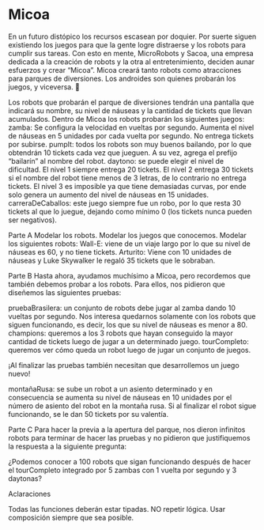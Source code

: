# Micoa

En un futuro distópico los recursos escasean por doquier. Por suerte siguen existiendo los juegos para que la gente logre distraerse y los robots para cumplir sus tareas. Con esto en mente,  MicroRobots y Sacoa, una empresa dedicada a la creación de robots y la otra al entretenimiento,  deciden aunar esfuerzos y crear “Micoa”. Micoa creará tanto robots como atracciones para parques de diversiones.  Los androides son quienes probarán los juegos, y viceversa. 🤯

Los robots que probarán el parque de diversiones tendrán una pantalla que indicará su nombre, su nivel de náuseas y la cantidad de tickets que llevan acumulados.
Dentro de Micoa los robots probarán los siguientes juegos:
zamba: Se configura la velocidad en vueltas por segundo. Aumenta el nivel de náuseas en 5 unidades por cada vuelta por segundo. No entrega tickets por subirse.
pumpIt: todos los robots son muy buenos bailando, por lo que obtendrán 10 tickets cada vez que jueguen. A su vez, agrega el prefijo “bailarín” al nombre del robot.
daytono: se puede elegir el nivel de dificultad. El nivel 1 siempre entrega 20 tickets. El nivel 2 entrega 30 tickets si el nombre del robot tiene menos de 3 letras, de lo contrario no entrega tickets. El nivel 3 es imposible ya que tiene demasiadas curvas, por ende solo genera un aumento del nivel de náuseas en 15 unidades.
carreraDeCaballos: este juego siempre fue un robo, por lo que resta 30 tickets al que lo juegue, dejando como mínimo 0 (los tickets nunca pueden ser negativos).

Parte A
Modelar los robots.
Modelar los juegos que conocemos.
Modelar los siguientes robots:
Wall-E: viene de un viaje largo por lo que su nivel de náuseas es 60, y no tiene tickets.
Arturito: Viene con 10 unidades de náuseas y Luke Skywalker le regaló 35 tickets que le sobraban.

Parte B
Hasta ahora, ayudamos muchísimo a Micoa, pero recordemos que también debemos probar a los robots. Para ellos, nos pidieron que diseñemos las siguientes pruebas:

pruebaBrasilera: un conjunto de robots debe jugar al zamba dando 10 vueltas por segundo. Nos interesa quedarnos solamente con los robots que siguen funcionando, es decir, los que su nivel de náuseas es menor a 80.
champions: queremos a los 3 robots que hayan conseguido la mayor cantidad de tickets luego de jugar a un determinado juego.
tourCompleto: queremos ver cómo queda un robot luego de jugar un conjunto de juegos.

¡Al finalizar las pruebas también necesitan que desarrollemos un juego nuevo!

montañaRusa: se sube un robot a un asiento determinado y en consecuencia se aumenta su nivel de náuseas en 10 unidades por el número de asiento del robot en la montaña rusa. Si al finalizar el robot sigue funcionando, se le dan 50 tickets por su valentía.

Parte C
Para hacer la previa a la apertura del parque, nos dieron infinitos robots para terminar de hacer las pruebas y no pidieron que justifiquemos la respuesta a la siguiente pregunta:

¿Podemos conocer a 100 robots que sigan funcionando después de hacer el tourCompleto integrado por 5 zambas con 1 vuelta por segundo y 3 daytonas?

Aclaraciones

Todas las funciones deberán estar tipadas.
NO repetir lógica.
Usar composición siempre que sea posible.
